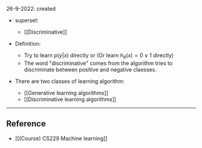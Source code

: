 26-9-2022: created

- superset:
	- [[Discriminative]]

- Definition:
	- Try to learn $p(y|x)$ directly or (Or learn $h_\theta(x) = 0 \lor 1$ directly)
	- The word "discriminative" comes from the algorithm tries to discriminate between positive and negative claesses. 

- There are two classes of learning algorithm:
	- [[Generative learning algorithms]]
	- [[Discriminative learning algorithms]]

---
## Reference

- [[(Course) CS229 Machine learning]]